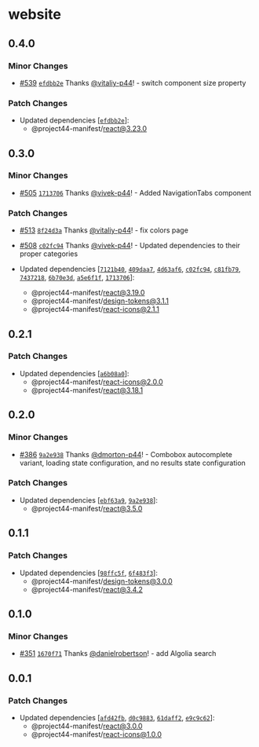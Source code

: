 # website

## 0.4.0

### Minor Changes

- [#539](https://github.com/project44/manifest/pull/539)
  [`efdbb2e`](https://github.com/project44/manifest/commit/efdbb2e5c5f007160243b35a9262be07b1e0ec01)
  Thanks [@vitaliy-p44](https://github.com/vitaliy-p44)! - switch component size property

### Patch Changes

- Updated dependencies
  [[`efdbb2e`](https://github.com/project44/manifest/commit/efdbb2e5c5f007160243b35a9262be07b1e0ec01)]:
  - @project44-manifest/react@3.23.0

## 0.3.0

### Minor Changes

- [#505](https://github.com/project44/manifest/pull/505)
  [`1713706`](https://github.com/project44/manifest/commit/1713706686d27227cc811e5da5d17157239c2e64)
  Thanks [@vivek-p44](https://github.com/vivek-p44)! - Added NavigationTabs component

### Patch Changes

- [#513](https://github.com/project44/manifest/pull/513)
  [`8f24d3a`](https://github.com/project44/manifest/commit/8f24d3aae79ad54c19b0763a5fceae3d67d49c3a)
  Thanks [@vitaliy-p44](https://github.com/vitaliy-p44)! - fix colors page

* [#508](https://github.com/project44/manifest/pull/508)
  [`c02fc94`](https://github.com/project44/manifest/commit/c02fc94649628c7a80a2074d3fafecbe1722f755)
  Thanks [@vivek-p44](https://github.com/vivek-p44)! - Updated dependencies to their proper
  categories

* Updated dependencies
  [[`7121b40`](https://github.com/project44/manifest/commit/7121b4046c9c094bae839bf8cb73e39332e01dc7),
  [`409daa7`](https://github.com/project44/manifest/commit/409daa7c7ff75ee737c2eaebc91bf07f42b6d772),
  [`4d63af6`](https://github.com/project44/manifest/commit/4d63af6c7359f7748e31f6ba3fac951db040cdae),
  [`c02fc94`](https://github.com/project44/manifest/commit/c02fc94649628c7a80a2074d3fafecbe1722f755),
  [`c81fb79`](https://github.com/project44/manifest/commit/c81fb79a18975194529d512c001932d463cadfb4),
  [`7437218`](https://github.com/project44/manifest/commit/7437218a1bcbff0f37f3c7c089cb0508ec55b6a3),
  [`6b70e3d`](https://github.com/project44/manifest/commit/6b70e3d45669b99ac77ef208bca736793f6ca676),
  [`a5e6f1f`](https://github.com/project44/manifest/commit/a5e6f1f560e81dfef04b0af039ff445eec69866f),
  [`1713706`](https://github.com/project44/manifest/commit/1713706686d27227cc811e5da5d17157239c2e64)]:
  - @project44-manifest/react@3.19.0
  - @project44-manifest/design-tokens@3.1.1
  - @project44-manifest/react-icons@2.1.1

## 0.2.1

### Patch Changes

- Updated dependencies
  [[`a6b08a0`](https://github.com/project44/manifest/commit/a6b08a042e5e5adcc595f0829aa72efa8789f77e)]:
  - @project44-manifest/react-icons@2.0.0
  - @project44-manifest/react@3.18.1

## 0.2.0

### Minor Changes

- [#386](https://github.com/project44/manifest/pull/386)
  [`9a2e938`](https://github.com/project44/manifest/commit/9a2e938405dfa4b16dd594998fc42439a21766b0)
  Thanks [@dmorton-p44](https://github.com/dmorton-p44)! - Combobox autocomplete variant, loading
  state configuration, and no results state configuration

### Patch Changes

- Updated dependencies
  [[`ebf63a9`](https://github.com/project44/manifest/commit/ebf63a9d40723327b7373c554cd46b554f5079f5),
  [`9a2e938`](https://github.com/project44/manifest/commit/9a2e938405dfa4b16dd594998fc42439a21766b0)]:
  - @project44-manifest/react@3.5.0

## 0.1.1

### Patch Changes

- Updated dependencies
  [[`98ffc5f`](https://github.com/project44/manifest/commit/98ffc5f42e5d3dca06712f795c96cdd80a0b8bf6),
  [`6f483f3`](https://github.com/project44/manifest/commit/6f483f38362cbf153d9c09c025294da5de4f88c7)]:
  - @project44-manifest/design-tokens@3.0.0
  - @project44-manifest/react@3.4.2

## 0.1.0

### Minor Changes

- [#351](https://github.com/project44/manifest/pull/351)
  [`1670f71`](https://github.com/project44/manifest/commit/1670f71a897abdb8f2a36bc73cc6ce3559811eda)
  Thanks [@danielrobertson](https://github.com/danielrobertson)! - add Algolia search

## 0.0.1

### Patch Changes

- Updated dependencies
  [[`afd42fb`](https://github.com/project44/manifest/commit/afd42fbb4ea3598655ceac7d414e2cf203940c02),
  [`d0c9883`](https://github.com/project44/manifest/commit/d0c98830c864178d538244746bd859a65db4cb35),
  [`61daff2`](https://github.com/project44/manifest/commit/61daff26f77ba68100af41766b235af05e898304),
  [`e9c9c62`](https://github.com/project44/manifest/commit/e9c9c62559f91e18d1dc8794cbfd3f08edbfa064)]:
  - @project44-manifest/react@3.0.0
  - @project44-manifest/react-icons@1.0.0
